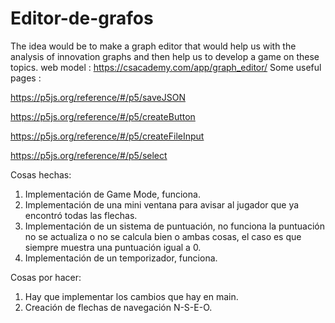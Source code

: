 # Editor-de-grafos
The idea would be to make a graph editor that would help us with the analysis of innovation graphs and then help us to develop a game on these topics.
web model : https://csacademy.com/app/graph_editor/
Some useful pages : 

https://p5js.org/reference/#/p5/saveJSON 

https://p5js.org/reference/#/p5/createButton 

https://p5js.org/reference/#/p5/createFileInput 

https://p5js.org/reference/#/p5/select 

Cosas hechas:
1. Implementación de Game Mode, funciona.
2. Implementación de una mini ventana para avisar al jugador que ya encontró todas las flechas.
3. Implementación de un sistema de puntuación, no funciona la puntuación no se actualiza o no se calcula bien o ambas cosas, el caso es que siempre muestra una puntuación igual a 0.
4. Implementación de un temporizador, funciona.

Cosas por hacer: 
1. Hay que implementar los cambios que hay en main.
2. Creación de flechas de navegación N-S-E-O.